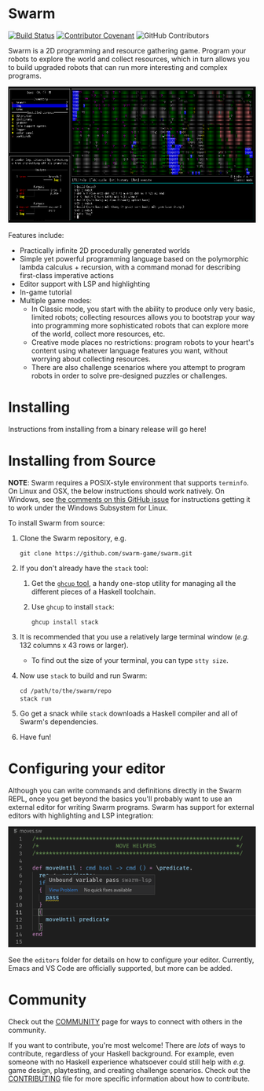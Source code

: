 Swarm
=====

[![Build Status](https://github.com/swarm-game/swarm/actions/workflows/haskell-ci.yml/badge.svg)](https://github.com/swarm-game/swarm/actions)
[![Contributor Covenant](https://img.shields.io/badge/Contributor%20Covenant-v2.0%20adopted-ff69b4.svg)](CODE_OF_CONDUCT.md)
![GitHub Contributors](https://contrib.rocks/image?repo=swarm-game/swarm)

Swarm is a 2D programming and resource gathering game. Program your
robots to explore the world and collect resources, which in turn
allows you to build upgraded robots that can run more interesting and
complex programs.

![World 0 after scanning a tree and making a log.](images/tutorial/log.png)

Features include:

* Practically infinite 2D procedurally generated worlds
* Simple yet powerful programming language based on the polymorphic
  lambda calculus + recursion, with a command monad for describing
  first-class imperative actions
* Editor support with LSP and highlighting
* In-game tutorial
* Multiple game modes:
    - In Classic mode, you start with the ability to produce only very
      basic, limited robots; collecting resources allows you to
      bootstrap your way into programming more sophisticated robots
      that can explore more of the world, collect more resources, etc.
    - Creative mode places no restrictions: program robots to your
      heart's content using whatever language features you want,
      without worrying about collecting resources.
    - There are also challenge scenarios where you attempt to program
      robots in order to solve pre-designed puzzles or challenges.

Installing
==========

Instructions from installing from a binary release will go here!

Installing from Source
======================

**NOTE**: Swarm requires a POSIX-style environment that supports
`terminfo`.  On Linux and OSX, the below instructions should work
natively.  On Windows, see [the comments on this GitHub
issue](https://github.com/swarm-game/swarm/issues/53) for instructions
getting it to work under the Windows Subsystem for Linux.

To install Swarm from source:

1. Clone the Swarm repository, e.g.

       git clone https://github.com/swarm-game/swarm.git

1. If you don't already have the `stack` tool:
    1. Get the [`ghcup` tool](https://www.haskell.org/ghcup/), a handy
       one-stop utility for managing all the different pieces of a
       Haskell toolchain.
    1. Use `ghcup` to install `stack`:

           ghcup install stack

1. It is recommended that you use a relatively large terminal window (*e.g.*
   132 columns x 43 rows or larger).
    * To find out the size of your terminal, you can type `stty size`.

1. Now use `stack` to build and run Swarm:

       cd /path/to/the/swarm/repo
       stack run

1. Go get a snack while `stack` downloads a Haskell compiler and
   all of Swarm's dependencies.
1. Have fun!


Configuring your editor
=======================

Although you can write commands and definitions directly in the Swarm
REPL, once you get beyond the basics you'll probably want to use an
external editor for writing Swarm programs.  Swarm has support for
external editors with highlighting and LSP integration:

![Editor with problem popup](images/editor.png)

See the `editors` folder for details on how to configure your editor.
Currently, Emacs and VS Code are officially supported, but more can be
added.

Community
=========

Check out the [COMMUNITY](COMMUNITY.md) page for ways to connect with
others in the community.

If you want to contribute, you're most welcome!  There are *lots* of
ways to contribute, regardless of your Haskell background.  For
example, even someone with no Haskell experience whatsoever could
still help with *e.g.* game design, playtesting, and creating
challenge scenarios.  Check out the [CONTRIBUTING](CONTRIBUTING.md)
file for more specific information about how to contribute.
